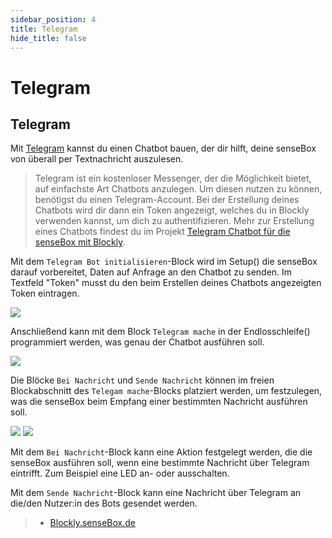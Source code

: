 ```yaml
---
sidebar_position: 4
title: Telegram
hide_title: false
---
```

# Telegram

## Telegram
Mit [Telegram](https://www.telegram.org) kannst du einen Chatbot bauen, der dir hilft, deine senseBox von überall per Textnachricht auszulesen.

> Telegram ist ein kostenloser Messenger, der die Möglichkeit bietet, auf einfachste Art Chatbots anzulegen. Um diesen nutzen zu können, benötigst du einen Telegram-Account. Bei der Erstellung deines Chatbots wird dir dann ein Token angezeigt, welches du in Blockly verwenden kannst, um dich zu authentifizieren. Mehr zur Erstellung eines Chatbots findest du im Projekt [Telegram Chatbot für die senseBox mit Blockly](https://sensebox.de/projects/de/2019-12-15-telegram-blockly).

Mit dem `Telegram Bot initialisieren`-Block wird im Setup() die senseBox darauf vorbereitet, Daten auf Anfrage an den Chatbot zu senden. Im Textfeld "Token" musst du den beim Erstellen deines Chatbots angezeigten Token eintragen.

![](/img/blockly-bilder/web-telegram/blockly-Web-Telegram-1.svg)

Anschließend kann mit dem Block `Telegram mache` in der Endlosschleife() programmiert werden, was genau der Chatbot ausführen soll.

![](/img/blockly-bilder/web-telegram/blockly-Web-Telegram-2.svg)

Die Blöcke `Bei Nachricht` und `Sende Nachricht` können im freien Blockabschnitt des `Telegam mache`-Blocks platziert werden, um festzulegen, was die senseBox beim Empfang einer bestimmten Nachricht ausführen soll.

![](/img/blockly-bilder/web-telegram/blockly-Web-Telegram-3.svg) ![](/img/blockly-bilder/web-telegram/blockly-Web-Telegram-4.svg)



Mit dem `Bei Nachricht`-Block kann eine Aktion festgelegt werden, die die senseBox ausführen soll, wenn eine bestimmte Nachricht über Telegram eintrifft. Zum Beispiel eine LED an- oder ausschalten.

Mit dem `Sende Nachricht`-Block kann eine Nachricht über Telegram an die/den Nutzer:in des Bots gesendet werden.

> - [Blockly.senseBox.de](https://blockly.sensebox.de/)
